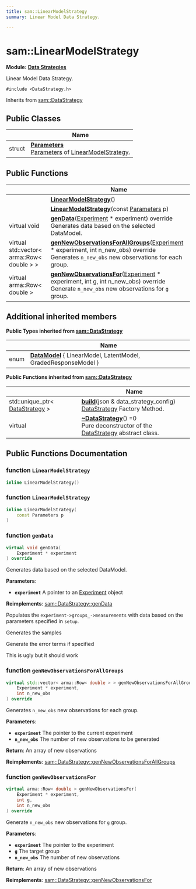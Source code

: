 ```yaml
---
title: sam::LinearModelStrategy
summary: Linear Model Data Strategy.  

---
```


# sam::LinearModelStrategy


**Module:** **[Data Strategies](/doxygen/Modules/group___data_strategies/)**

Linear Model Data Strategy. 

`#include <DataStrategy.h>`


Inherits from [sam::DataStrategy](/doxygen/Classes/classsam_1_1_data_strategy/)



## Public Classes

|                | Name           |
| -------------- | -------------- |
| struct | **[Parameters](/doxygen/Classes/structsam_1_1_linear_model_strategy_1_1_parameters/)** <br>[Parameters]() of [LinearModelStrategy](/doxygen/Classes/classsam_1_1_linear_model_strategy/).  |








## Public Functions

|                | Name           |
| -------------- | -------------- |
|  | **[LinearModelStrategy](/doxygen/Classes/classsam_1_1_linear_model_strategy/#function-linearmodelstrategy)**()  |
|  | **[LinearModelStrategy](/doxygen/Classes/classsam_1_1_linear_model_strategy/#function-linearmodelstrategy)**(const [Parameters](/doxygen/Classes/structsam_1_1_linear_model_strategy_1_1_parameters/) p)  |
| virtual void | **[genData](/doxygen/Classes/classsam_1_1_linear_model_strategy/#function-gendata)**([Experiment](/doxygen/Classes/classsam_1_1_experiment/) * experiment) override <br>Generates data based on the selected DataModel.  |
| virtual std::vector< arma::Row< double > > | **[genNewObservationsForAllGroups](/doxygen/Classes/classsam_1_1_linear_model_strategy/#function-gennewobservationsforallgroups)**([Experiment](/doxygen/Classes/classsam_1_1_experiment/) * experiment, int n_new_obs) override <br>Generates `n_new_obs` new observations for each group.  |
| virtual arma::Row< double > | **[genNewObservationsFor](/doxygen/Classes/classsam_1_1_linear_model_strategy/#function-gennewobservationsfor)**([Experiment](/doxygen/Classes/classsam_1_1_experiment/) * experiment, int g, int n_new_obs) override <br>Generate `n_new_obs` new observations for `g` group.  |






## Additional inherited members




**Public Types inherited from [sam::DataStrategy](/doxygen/Classes/classsam_1_1_data_strategy/)**

|                | Name           |
| -------------- | -------------- |
| enum | **[DataModel](/doxygen/Classes/classsam_1_1_data_strategy/#enum-datamodel)** { LinearModel, LatentModel, GradedResponseModel } |






**Public Functions inherited from [sam::DataStrategy](/doxygen/Classes/classsam_1_1_data_strategy/)**

|                | Name           |
| -------------- | -------------- |
| std::unique_ptr< [DataStrategy](/doxygen/Classes/classsam_1_1_data_strategy/) > | **[build](/doxygen/Classes/classsam_1_1_data_strategy/#function-build)**(json & data_strategy_config) <br>[DataStrategy](/doxygen/Classes/classsam_1_1_data_strategy/) Factory Method.  |
| virtual  | **[~DataStrategy](/doxygen/Classes/classsam_1_1_data_strategy/#function-~datastrategy)**() =0 <br>Pure deconstructor of the [DataStrategy](/doxygen/Classes/classsam_1_1_data_strategy/) abstract class.  |















## Public Functions Documentation

### function `LinearModelStrategy`

```cpp
inline LinearModelStrategy()
```





























### function `LinearModelStrategy`

```cpp
inline LinearModelStrategy(
    const Parameters p
)
```





























### function `genData`

```cpp
virtual void genData(
    Experiment * experiment
) override
```

Generates data based on the selected DataModel. 

**Parameters**: 

  * **`experiment`** A pointer to an [Experiment](/doxygen/Classes/classsam_1_1_experiment/) object 

























**Reimplements**: [sam::DataStrategy::genData](/doxygen/Classes/classsam_1_1_data_strategy/#function-gendata)


Populates the `experiment->groups_->measurements` with data based on the parameters specified in `setup`.

Generates the samples

Generate the error terms if specified

This is ugly but it should work

### function `genNewObservationsForAllGroups`

```cpp
virtual std::vector< arma::Row< double > > genNewObservationsForAllGroups(
    Experiment * experiment,
    int n_new_obs
) override
```

Generates `n_new_obs` new observations for each group. 

**Parameters**: 

  * **`experiment`** The pointer to the current experiment 
  * **`n_new_obs`** The number of new observations to be generated







**Return**: An array of new observations 


















**Reimplements**: [sam::DataStrategy::genNewObservationsForAllGroups](/doxygen/Classes/classsam_1_1_data_strategy/#function-gennewobservationsforallgroups)




### function `genNewObservationsFor`

```cpp
virtual arma::Row< double > genNewObservationsFor(
    Experiment * experiment,
    int g,
    int n_new_obs
) override
```

Generate `n_new_obs` new observations for `g` group. 

**Parameters**: 

  * **`experiment`** The pointer to the experiment 
  * **`g`** The target group 
  * **`n_new_obs`** The number of new observations







**Return**: An array of new observations 


















**Reimplements**: [sam::DataStrategy::genNewObservationsFor](/doxygen/Classes/classsam_1_1_data_strategy/#function-gennewobservationsfor)










